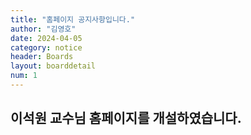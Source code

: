 ```yaml
---
title: "홈페이지 공지사항입니다."
author: "김영호"
date: 2024-04-05
category: notice
header: Boards
layout: boarddetail
num: 1
---
```


## 이석원 교수님 홈페이지를 개설하였습니다.
